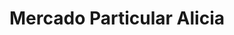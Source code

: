 ---
title: "Mercado Particular Alicia"
url: /puerto-varas/mercado-particular-alicia/
shop: Lebensmittel
---